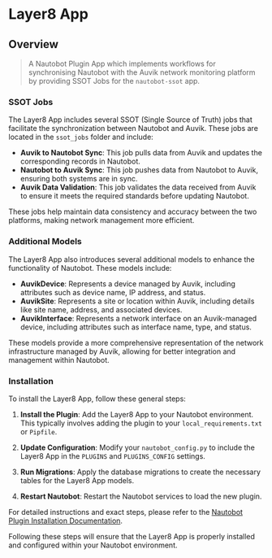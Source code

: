 # Layer8 App

## Overview

> A Nautobot Plugin App which implements workflows for synchronising Nautobot with the Auvik network monitoring platform by providing SSOT Jobs for the `nautobot-ssot` app.

### SSOT Jobs

The Layer8 App includes several SSOT (Single Source of Truth) jobs that facilitate the synchronization between Nautobot and Auvik. These jobs are located in the `ssot_jobs` folder and include:

- **Auvik to Nautobot Sync**: This job pulls data from Auvik and updates the corresponding records in Nautobot.
- **Nautobot to Auvik Sync**: This job pushes data from Nautobot to Auvik, ensuring both systems are in sync.
- **Auvik Data Validation**: This job validates the data received from Auvik to ensure it meets the required standards before updating Nautobot.

These jobs help maintain data consistency and accuracy between the two platforms, making network management more efficient.

### Additional Models

The Layer8 App also introduces several additional models to enhance the functionality of Nautobot. These models include:

- **AuvikDevice**: Represents a device managed by Auvik, including attributes such as device name, IP address, and status.
- **AuvikSite**: Represents a site or location within Auvik, including details like site name, address, and associated devices.
- **AuvikInterface**: Represents a network interface on an Auvik-managed device, including attributes such as interface name, type, and status.

These models provide a more comprehensive representation of the network infrastructure managed by Auvik, allowing for better integration and management within Nautobot.

### Installation

To install the Layer8 App, follow these general steps:

1. **Install the Plugin**: Add the Layer8 App to your Nautobot environment. This typically involves adding the plugin to your `local_requirements.txt` or `Pipfile`.

2. **Update Configuration**: Modify your `nautobot_config.py` to include the Layer8 App in the `PLUGINS` and `PLUGINS_CONFIG` settings.

3. **Run Migrations**: Apply the database migrations to create the necessary tables for the Layer8 App models.

4. **Restart Nautobot**: Restart the Nautobot services to load the new plugin.

For detailed instructions and exact steps, please refer to the [Nautobot Plugin Installation Documentation](https://nautobot.readthedocs.io/en/stable/plugins/).

Following these steps will ensure that the Layer8 App is properly installed and configured within your Nautobot environment.
